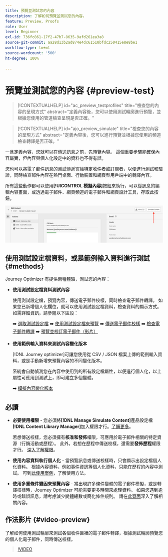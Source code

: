 ```yaml
---
title: 預覽並測試您的內容
description: 了解如何預覽並測試您的內容。
feature: Preview, Proofs
role: User
level: Beginner
exl-id: 736fc861-17f2-47b7-8635-9afd261ea3a8
source-git-commit: aa28d13b2ad874e4dc61510bfdc250415e8e8be1
workflow-type: tm+mt
source-wordcount: '500'
ht-degree: 100%

---
```


# 預覽並測試您的內容 {#preview-test}

>[!CONTEXTUALHELP]
>id="ac_preview_testprofiles"
>title="檢查您的內容的呈現方式"
>abstract="定義內容後，您可以使用測試輪廓進行預覽，並根據您使用的管道檢查呈現是否正確。"

>[!CONTEXTUALHELP]
>id="ajo_preview_simulate"
>title="檢查您的內容的呈現方式"
>abstract="定義內容後，您可以進行預覽並根據您使用的頻道檢查轉譯是否正確。"

一旦定義內容，您就可以在傳送訊息之前，先預覽內容。 這個重要步驟能確保內容屬實，但內容與個人化設定中的資料也不得有誤。

您也可以將電子郵件訊息的測試傳遞寄給特定收件者或訂閱者，以便進行測試和驗證，同時檢查郵件內容在熱門桌面、行動裝置和網頁型用戶端中的轉譯內容。

所有這些動作都可以使用&#x200B;**[!UICONTROL 模擬內容]**&#x200B;按鈕來執行，可以從訊息的編輯內容畫面，或透過電子郵件、網頁頻道的電子郵件和網頁設計工具，存取此按鈕。

![](../email/assets/email-preview-button.png)

## 使用測試設定檔資料，或是範例輸入資料進行測試 {#methods}

Journey Optimizer 有提供兩種體驗，測試您的內容：

* **使用測試設定檔資料測試內容**

  使用測試設定檔，預覽內容，傳送電子郵件校樣，同時檢查電子郵件轉譯。 如果您已新增個人化欄位，就可以使用測試設定檔資料，檢查資料的顯示方式。如需詳細資訊，請參閱以下區段：

  ➡️ [選取測試設定檔](test-profiles.md)
➡️ [使用測試設定檔來預覽](preview.md)
➡️ [傳送電子郵件校樣](proofs.md)
➡️ [檢查電子郵件轉譯](rendering.md)
➡️ [預覽並校訂電子郵件（影片）](#video-preview)

* **使用範例輸入資料來測試內容變化版本**

  [!DNL Journey optimizer]可讓您使用從 CSV / JSON 檔案上傳的範例輸入資料，或是手動新增來預覽內容的不同變化版本。 

  系統會自動偵測您在內容中使用到的所有設定檔屬性，以便進行個人化，以上屬性可應用到測試上，即可建立多個變體。

  ➡️ [模擬內容變化版本](../test-approve/simulate-sample-input.md)

## 必讀

* **必要使用權限** - 您必須將&#x200B;**[!DNL Manage Simulate Content]**&#x200B;產品設定檔&#x200B;**[!DNL Content Library Manager]**&#x200B;加入權限才行。[了解更多](../administration/ootb-product-profiles.md#content-library-manager)。

  若想傳送校樣，您必須擁有&#x200B;**核准和發佈**&#x200B;權限，可應用於電子郵件相關的特定資源（行銷活動或歷程）。 此外，若想在歷程中傳送校樣，還需要&#x200B;**發佈歷程**&#x200B;權限才行。 [深入了解權限](../administration/ootb-permissions.md)。

* **使用內容資料執行個人化** - 當預覽訊息或傳送校樣時，只會顯示出設定檔個人化資料。 根據內容資料，例如事件資訊等個人化資料，只能在歷程的內容中測試。 可到[此使用案例](../personalization/personalization-use-case.md)，了解使用方法。

* **使用多重條件變因來預覽內容** - 當出現許多條件變體的電子郵件模擬，或是轉譯校樣時，Journey Optimizer 可能需要更多時間來處理資料。 如果您遇到逾時或錯誤訊息，請考慮減少變體總數或簡化條件規則。 請在[此頁面](../personalization/dynamic-content.md)深入了解相關內容。

## 作法影片 {#video-preview}

了解如何使用測試輪廓來測試各個收件匣裡的電子郵件轉譯，根據測試輪廓預覽您的個人化電子郵件，同時傳送校樣。

>[!VIDEO](https://video.tv.adobe.com/v/3430345?quality=12&captions=chi_hant)
